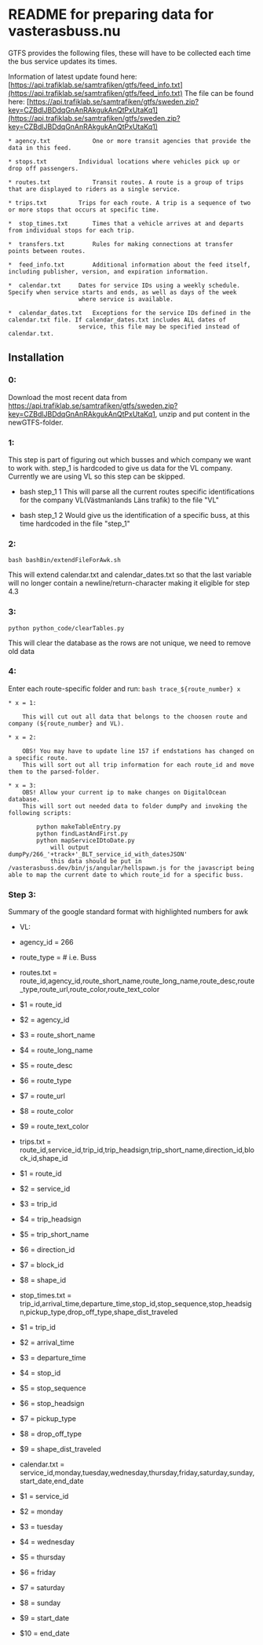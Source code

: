 # README for preparing data for vasterasbuss.nu 

GTFS provides the following files, these will have to be collected each time the bus service updates its times. 

Information of latest update found here: 	[https://api.trafiklab.se/samtrafiken/gtfs/feed_info.txt](https://api.trafiklab.se/samtrafiken/gtfs/feed_info.txt)
The file can be found here: 				[https://api.trafiklab.se/samtrafiken/gtfs/sweden.zip?key=CZBdlJBDdqGnAnRAkgukAnQtPxUtaKq1](https://api.trafiklab.se/samtrafiken/gtfs/sweden.zip?key=CZBdlJBDdqGnAnRAkgukAnQtPxUtaKq1)


	* agency.txt			One or more transit agencies that provide the data in this feed.

	* stops.txt			Individual locations where vehicles pick up or drop off passengers.

	* routes.txt			Transit routes. A route is a group of trips that are displayed to riders as a single service.	

	* trips.txt			Trips for each route. A trip is a sequence of two or more stops that occurs at specific time.	

	*  stop_times.txt		Times that a vehicle arrives at and departs from individual stops for each trip.

	*  transfers.txt		Rules for making connections at transfer points between routes.

	*  feed_info.txt		Additional information about the feed itself, including publisher, version, and expiration information.
	
	*  calendar.txt		Dates for service IDs using a weekly schedule. Specify when service starts and ends, as well as days of the week
						where service is available.

	*  calendar_dates.txt	Exceptions for the service IDs defined in the calendar.txt file. If calendar_dates.txt includes ALL dates of 
						service, this file may be specified instead of calendar.txt.


## Installation 

### 0:


Download the most recent data from https://api.trafiklab.se/samtrafiken/gtfs/sweden.zip?key=CZBdlJBDdqGnAnRAkgukAnQtPxUtaKq1, 
unzip and put content in the newGTFS-folder. 

### 1:

This step is part of figuring out which busses and which company we want to work with. step_1 is hardcoded to give us data
for the VL company. Currently we are using VL so this step can be skipped. 

* bash step_1 1
	This will parse all the current routes specific identifications for the company VL(Västmanlands Läns trafik) to the file "VL"  

* bash step_1 2
	Would give us the identification of a specific buss, at this time hardcoded in the file "step_1"

### 2:

`bash bashBin/extendFileForAwk.sh`

This will extend calendar.txt and calendar_dates.txt so that the last variable will no longer contain a newline/return-character making it eligible for step 4.3

### 3:

`python python_code/clearTables.py`

This will clear the database as the rows are not unique, we need to remove old data

### 4:

Enter each route-specific folder and run: `bash trace_${route_number} x`
	

	* x = 1: 

		This will cut out all data that belongs to the choosen route and company (${route_number} and VL). 
		
	* x = 2:	

		OBS! You may have to update line 157 if endstations has changed on a specific route. 
		This will sort out all trip information for each route_id and move them to the parsed-folder.

	* x = 3: 
		OBS! Allow your current ip to make changes on DigitalOcean database.
		This will sort out needed data to folder dumpPy and invoking the following scripts: 

			python makeTableEntry.py
			python findLastAndFirst.py
			python mapServiceIDtoDate.py
				will output dumpPy/266_'+track+'_BLT_service_id_with_datesJSON'
				this data should be put in /vasterasbuss.dev/bin/js/angular/hellspawn.js for the javascript being able to map the current date to which route_id for a specific buss. 

### Step 3:


Summary of the google standard format with highlighted numbers for awk

*  VL:
*  agency_id = 266
*  route_type = # i.e. Buss

*  routes.txt = route_id,agency_id,route_short_name,route_long_name,route_desc,route_type,route_url,route_color,route_text_color

* 	$1 = route_id
* 	$2 = agency_id
* 	$3 = route_short_name
* 	$4 = route_long_name
* 	$5 = route_desc
* 	$6 = route_type
* 	$7 = route_url
* 	$8 = route_color
* 	$9 = route_text_color

*  trips.txt = route_id,service_id,trip_id,trip_headsign,trip_short_name,direction_id,block_id,shape_id

*  	$1 = route_id
* 	$2 = service_id
* 	$3 = trip_id
* 	$4 = trip_headsign
* 	$5 = trip_short_name
* 	$6 = direction_id
* 	$7 = block_id
* 	$8 = shape_id

*  stop_times.txt = trip_id,arrival_time,departure_time,stop_id,stop_sequence,stop_headsign,pickup_type,drop_off_type,shape_dist_traveled

* 	$1 = trip_id
* 	$2 = arrival_time
* 	$3 = departure_time
* 	$4 = stop_id
* 	$5 = stop_sequence
* 	$6 = stop_headsign
* 	$7 = pickup_type
* 	$8 = drop_off_type
* 	$9 = shape_dist_traveled

*  calendar.txt = service_id,monday,tuesday,wednesday,thursday,friday,saturday,sunday,start_date,end_date

* 	$1 	= service_id
* 	$2 	= monday
*  	$3 	= tuesday
*  	$4 	= wednesday
* 	$5 	= thursday
* 	$6 	= friday
* 	$7 	= saturday
* 	$8 	= sunday
* 	$9 	= start_date
* 	$10 = end_date	
